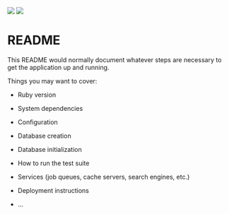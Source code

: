 <a href="https://codeclimate.com/github/larissakouete/Projet01/maintainability"><img src="https://api.codeclimate.com/v1/badges/21419bef76e23f9319c9/maintainability" /></a>
<a href="https://codeclimate.com/github/larissakouete/Projet01/test_coverage"><img src="https://api.codeclimate.com/v1/badges/21419bef76e23f9319c9/test_coverage" /></a>
# README

This README would normally document whatever steps are necessary to get the
application up and running.

Things you may want to cover:

* Ruby version

* System dependencies

* Configuration

* Database creation

* Database initialization

* How to run the test suite

* Services (job queues, cache servers, search engines, etc.)

* Deployment instructions

* ...
